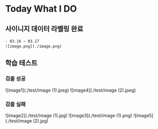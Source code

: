 # Today What I DO

## 사이니지 데이터 라벨링 완료
    - 03.16 ~ 03.17 
    ![image.png](./image.png)

## 학습 테스트

### 검출 성공
![image1](./test/image (1).jpeg)
![image4](./test/image (2).jpeg)

### 검출 실패
![image2](./test/image (1).jpg)
![image3](./test/image (1).png)
![image5](./test/image (2).jpg)
